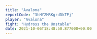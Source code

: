 ```yaml
---
title: "Avalona"
reportCode: "3hHY2MRKgrdDkTPj"
player: "Avalona"
fight: "Hydross the Unstable"
date: 2021-10-06T18:48:50.877000+00:00
---
```

